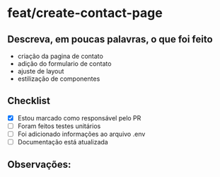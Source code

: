 # feat/create-contact-page

## Descreva, em poucas palavras, o que foi feito

- criação da pagina de contato
- adição do formulario de contato
- ajuste de layout 
- estilização de componentes


## Checklist

- [x] Estou marcado como responsável pelo PR
- [ ] Foram feitos testes unitários
- [ ] Foi adicionado informações ao arquivo .env
- [ ] Documentação está atualizada

## Observações:
